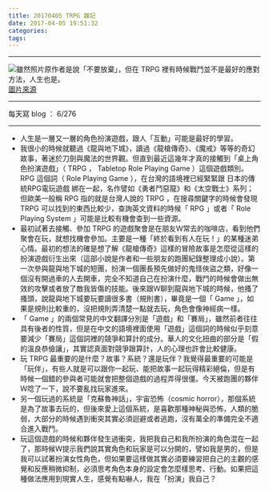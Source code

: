 ```yaml
---
title: 20170405 TRPG 雜記
date: 2017-04-05 19:51:32
categories:
tags:
---
```

---

![雖然照片原作者是說「不要放棄」，但在 TRPG 裡有時候戰鬥並不是最好的應對方法，人生也是。](https://c1.staticflickr.com/3/2889/33037688223_fea035f29b.jpg)
[圖片來源](https://unsplash.com/@shotbyjames?photo=HUiSySuofY0ㄏ)

---

每天寫 blog ： 6/276

---

- 人生是一層又一層的角色扮演遊戲，跟人「互動」可能是最好的學習。
- 我很小的時候就聽過《龍與地下城》，讀過《龍槍傳奇》、《魔戒》等等的奇幻故事，著迷於刀劍與魔法的世界觀。但直到最近這幾年才真的接觸到「桌上角色扮演遊戲」（ TRPG ， Tabletop Role Playing Game ）這個遊戲類別。 RPG 這個詞（ Role Playing Game ），在台灣的語境裡已經緊緊跟 日本的傳統RPG電玩遊戲 綁在一起，名作譬如《勇者鬥惡龍》和《太空戰士》系列；但歐美一般稱 RPG 指的就是台灣人說的 TRPG ，在搜尋關鍵字的時候會發現 TRPG 可以找到的東西比較少，查詢英文資料的時候「 RPG 」或者「 Role Playing System 」可能是比較有機會查到一些資源。
- 最初試著去接觸、參加 TRPG 的遊戲聚會是在朋友Ｗ常去的咖啡店，看到他們聚會在玩，就想找機會參加。主要是一種「終於看到有人在玩！」的某種迷弟心情。最初的想法的確是想了解《龍槍傳奇》這樣的冒險故事是怎麼從這樣的扮演遊戲衍生出來（這部小說是作者和一些朋友的跑團紀錄整理成小說）。第一次參與龍與地下城的短團，扮演一個團長預先做好的鬼怪俠盜之類，好像一個沒有開過車的人去開車，完全不知道自己在扮演什麼，戰鬥的時候會做出無效的攻擊或者放了敵我皆傷的技能。後來跟Ｗ聊到龍與地下城的時候，他搔了搔頭，說龍與地下城要玩要讀很多書（規則書），畢竟是一個「 Game 」，如果是規則比較重的，沒把規則弄清楚一點就去玩，角色會像神經病一樣。
- 「 Game 」的兩個常見的中文翻譯分別是「遊戲」和「賽局」，雖然前者往往具有後者的性質，但是在中文的語境裡面使用「遊戲」這個詞的時候似乎刻意要減少「賽局」這個詞裡的競爭和算計的成分。華人的文化扭曲的部分是「假的溫良恭儉讓」，其實認真面對競爭跟算計，人的心理也許會比較健康。
- 玩 TRPG 最重要的是什麼？故事？系統？還是玩伴？我覺得最重要的可能是「玩伴」，有些人就是可以跟你一起玩、能把故事一起玩得精彩絕倫，但是有時候一個錯的參與者可能就會把整個遊戲的過程弄得很僵。今天被跑團的夥伴Ｗ唸了一下，說不要亂找玩家進來。
- 另一個玩過的系統是「克蘇魯神話」，宇宙恐怖（cosmic horror），那個系統是為了故事去玩的，但後來愛上這個系統，是喜歡那種神秘與恐怖，人類的脆弱，大部分的時候遇到衝突其實必須迴避或者逃跑，沒有萬全的準備完全不適合進入戰鬥。
- 玩這個遊戲的時候和夥伴發生過衝突，我把我自己和我所扮演的角色混在一起了，那時候Ｗ提示我們說其實角色和玩家是可以分開的，譬如我是男的，但是我可以試著扮演女性角色，但如果要這樣做其實必須要練習把自己的主觀的感覺和反應稍微抑制，必須思考角色本身的設定會怎麼樣思考、行動。如果把這種做法應用到現實人生，感覺有點嚇人，我在「扮演」我自己？
